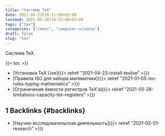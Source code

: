 ```yaml
---
title: "Система TeX"
date: 2021-04-23T18:11:00+03:00
lastmod: 2021-05-28T10:53:00+03:00
tags: ["tex"]
categories: ["сиянс", "computer-science"]
draft: false
slug: "tex"
---
```


Система TeX.

<!--more-->

{{< toc >}}

-   [Установка TeX Live]({{< relref "2021-04-23-install-texlive" >}})
-   [Правила ISO для набора математики]({{< relref "2021-01-05-iso-rules-typing-mathematics" >}})
-   [Ограничения ёмкости регистров TeX'а]({{< relref "2021-05-28-limitations-capacity-tex-registers" >}})


## <span class="section-num">1</span> Backlinks {#backlinks}

-   [Научно-исследовательская деятельность]({{< relref "2021-02-01-research" >}})
